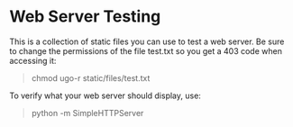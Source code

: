 # Web Server Testing

This is a collection of static files you can use to test a web
server. Be sure to change the permissions of the file test.txt so you
get a 403 code when accessing it:

> chmod ugo-r static/files/test.txt

To verify what your web server should display, use:

> python -m SimpleHTTPServer
